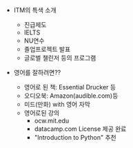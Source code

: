 + ITM의 특색 소개
    + 진급제도
    + IELTS
    + NU연수
    + 졸업프로젝트 발표
    + 글로벌 챌린저 등의 프로그램

+ 영어를 잘하려면??
    + 영어로 된 책: Essential Drucker 등
    + 오디오북: Amazon(audible.com)등
    + 미드(만화) with 영어 자막
    + 영어로된 강의
        + ocw.mit.edu
        + datacamp.com License 제공 완료
        + "Introduction to Python" 추천
